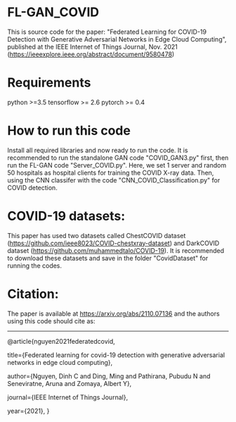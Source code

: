 # FL-GAN_COVID
This is source code for the paper: "Federated Learning for COVID-19 Detection with Generative Adversarial Networks in Edge Cloud Computing", published at the IEEE Internet of Things Journal, Nov. 2021 (https://ieeexplore.ieee.org/abstract/document/9580478)
# Requirements
python >=3.5
tensorflow >= 2.6
pytorch >= 0.4
# How to run this code
Install all required libraries and now ready to run the code. It is recommended to run the standalone GAN code "COVID_GAN3.py" first, then run the FL-GAN code "Server_COVID.py". Here, we set 1 server and random 50 hospitals as hospital clients for training the COVID X-ray data. Then, using the CNN classifer with the code "CNN_COVID_Classification.py" for COVID detection.
# COVID-19 datasets: 
This paper has used two datasets called ChestCOVID dataset (https://github.com/ieee8023/COVID-chestxray-dataset) and DarkCOVID dataset (https://github.com/muhammedtalo/COVID-19). It is recommended to download these datasets and save in the folder "CovidDataset" for running the codes. 
# Citation: 
The paper is available at https://arxiv.org/abs/2110.07136 and the authors using this code should cite as: 

--------------------------
@article{nguyen2021federatedcovid,

  title={Federated learning for covid-19 detection with generative adversarial networks in edge cloud computing},
  
  author={Nguyen, Dinh C and Ding, Ming and Pathirana, Pubudu N and Seneviratne, Aruna and Zomaya, Albert Y},
  
  journal={IEEE Internet of Things Journal},
  
  year={2021},
}
